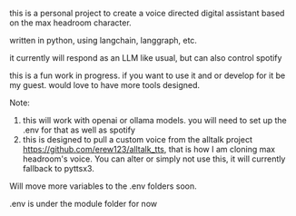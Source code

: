 this is a personal project to create a voice directed digital assistant based on the max headroom character.

written in python, using langchain, langgraph, etc.

it currently will respond as an LLM like usual, but can also control spotify

this is a fun work in progress. if you want to use it and or develop for it be my guest. would love to have more tools designed.

Note:

1) this will work with openai or ollama models. you will need to set up the .env for that as well as spotify
2) this is designed to pull a custom voice from the alltalk project https://github.com/erew123/alltalk_tts, that is how I am cloning max headroom's voice. You can alter or simply not use this, it will currently fallback to pyttsx3.

Will move more variables to the .env folders soon.

.env is under the module folder for now
